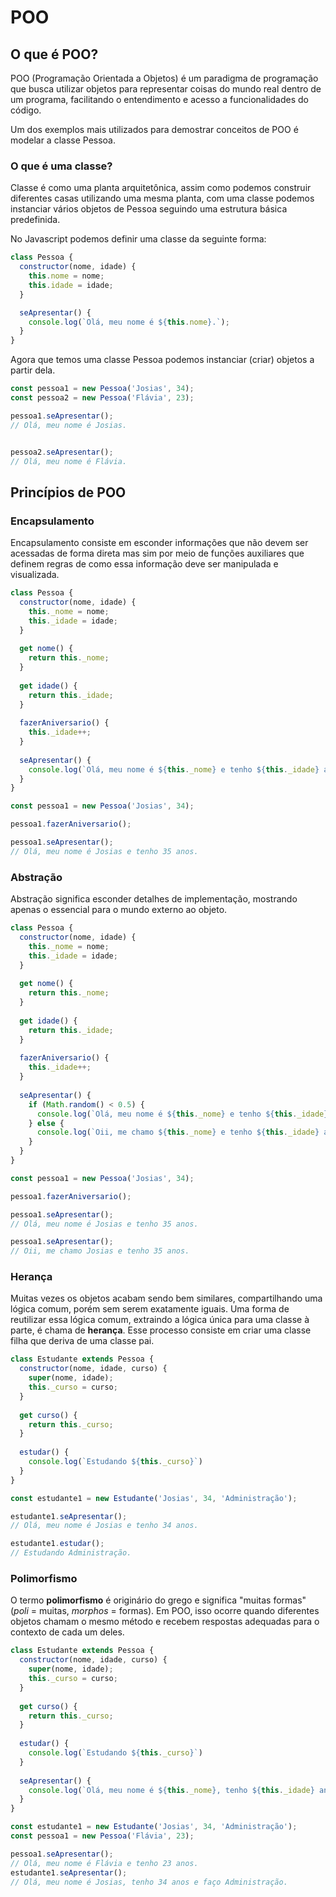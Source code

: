# POO

## O que é POO?

POO \(Programação Orientada a Objetos\) é um paradigma de programação que busca utilizar objetos para representar coisas do mundo real dentro de um programa, facilitando o entendimento e acesso a funcionalidades do código.

Um dos exemplos mais utilizados para demostrar conceitos de POO é modelar a classe Pessoa.

### O que é uma classe?

Classe é como uma planta arquitetônica, assim como podemos construir diferentes casas utilizando uma mesma planta, com uma classe podemos instanciar vários objetos de Pessoa seguindo uma estrutura básica predefinida.

No Javascript podemos definir uma classe da seguinte forma:

```javascript
class Pessoa {
  constructor(nome, idade) {
    this.nome = nome;
    this.idade = idade;
  }

  seApresentar() {
    console.log(`Olá, meu nome é ${this.nome}.`);
  }
}
```

Agora que temos uma classe Pessoa podemos instanciar \(criar\) objetos a partir dela.

```javascript
const pessoa1 = new Pessoa('Josias', 34);
const pessoa2 = new Pessoa('Flávia', 23);

pessoa1.seApresentar();
// Olá, meu nome é Josias.


pessoa2.seApresentar();
// Olá, meu nome é Flávia.
```

## Princípios de POO

### Encapsulamento

Encapsulamento consiste em esconder informações que não devem ser acessadas de forma direta mas sim por meio de funções auxiliares que definem regras de como essa informação deve ser manipulada e visualizada.

```javascript
class Pessoa {
  constructor(nome, idade) {
    this._nome = nome;
    this._idade = idade;
  }
  
  get nome() {
    return this._nome;
  }
  
  get idade() {
    return this._idade;
  }
  
  fazerAniversario() {
    this._idade++;
  }
  
  seApresentar() {
    console.log(`Olá, meu nome é ${this._nome} e tenho ${this._idade} anos.`);
  }
}

const pessoa1 = new Pessoa('Josias', 34);

pessoa1.fazerAniversario();

pessoa1.seApresentar();
// Olá, meu nome é Josias e tenho 35 anos.
```

### Abstração

Abstração significa esconder detalhes de implementação, mostrando apenas o essencial para o mundo externo ao objeto.

```javascript
class Pessoa {
  constructor(nome, idade) {
    this._nome = nome;
    this._idade = idade;
  }
  
  get nome() {
    return this._nome;
  }
  
  get idade() {
    return this._idade;
  }
  
  fazerAniversario() {
    this._idade++;
  }
  
  seApresentar() {
    if (Math.random() < 0.5) {
      console.log(`Olá, meu nome é ${this._nome} e tenho ${this._idade} anos.`);
    } else {
      console.log(`Oii, me chamo ${this._nome} e tenho ${this._idade} anos.`);
    }
  }
}

const pessoa1 = new Pessoa('Josias', 34);

pessoa1.fazerAniversario();

pessoa1.seApresentar();
// Olá, meu nome é Josias e tenho 35 anos.

pessoa1.seApresentar();
// Oii, me chamo Josias e tenho 35 anos.
```

### Herança

Muitas vezes os objetos acabam sendo bem similares, compartilhando uma lógica comum, porém sem serem exatamente iguais. Uma forma de reutilizar essa lógica comum, extraindo a lógica única para uma classe à parte, é chama de **herança**. Esse processo consiste em criar uma classe filha que deriva de uma classe pai.

```javascript
class Estudante extends Pessoa {
  constructor(nome, idade, curso) {
    super(nome, idade);
    this._curso = curso;
  }
  
  get curso() {
    return this._curso;
  }
  
  estudar() {
    console.log(`Estudando ${this._curso}`)
  }
}

const estudante1 = new Estudante('Josias', 34, 'Administração');

estudante1.seApresentar();
// Olá, meu nome é Josias e tenho 34 anos.

estudante1.estudar();
// Estudando Administração.
```

### Polimorfismo

O termo **polimorfismo** é originário do grego e significa "muitas formas" \(_poli_ = muitas, _morphos_ = formas\). Em POO, isso ocorre quando diferentes objetos chamam o mesmo método e recebem respostas adequadas para o contexto de cada um deles.

```javascript
class Estudante extends Pessoa {
  constructor(nome, idade, curso) {
    super(nome, idade);
    this._curso = curso;
  }
  
  get curso() {
    return this._curso;
  }
  
  estudar() {
    console.log(`Estudando ${this._curso}`)
  }
  
  seApresentar() {
    console.log(`Olá, meu nome é ${this._nome}, tenho ${this._idade} anos e faço ${this._curso}.`);
  }
}

const estudante1 = new Estudante('Josias', 34, 'Administração');
const pessoa1 = new Pessoa('Flávia', 23);

pessoa1.seApresentar();
// Olá, meu nome é Flávia e tenho 23 anos.
estudante1.seApresentar();
// Olá, meu nome é Josias, tenho 34 anos e faço Administração.
```


